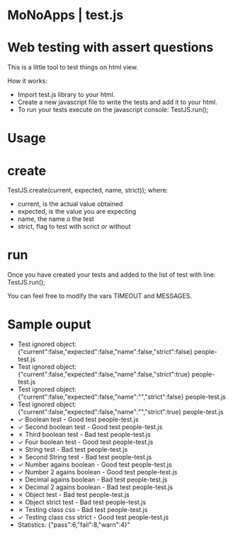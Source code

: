 MoNoApps | test.js
=======

Web testing with assert questions
====
This is a little tool to test things on html view.


How it works:
- Import test.js library to your html.
- Create a new javascript file to write the tests and add it to your html.
- To run your tests execute on the javascript console:  TestJS.run();


Usage
=======

create
===
TestJS.create(current, expected, name, strict));
where:
- current, is the actual value obtained
- expected, is the value you are expecting
- name, the name o the test
- strict, flag to test with scrict or without

run
===
Once you have created your tests and added to the list of test with line:
TestJS.run();


You can feel free to modify the vars TIMEOUT and  MESSAGES.


Sample ouput
=======
- Test ignored object:{"current":false,"expected":false,"name":false,"strict":false} people-test.js
- Test ignored object:{"current":false,"expected":false,"name":false,"strict":true} people-test.js
- Test ignored object:{"current":false,"expected":false,"name":"","strict":false} people-test.js
- Test ignored object:{"current":false,"expected":false,"name":"","strict":true} people-test.js
- ✓ Boolean test - Good test people-test.js
- ✓ Second boolean test - Good test people-test.js
- ✗ Third boolean test - Bad test people-test.js
- ✓ Four boolean test - Good test people-test.js
- ✗ String test - Bad test people-test.js
- ✗ Second String test - Bad test people-test.js
- ✓ Number agains boolean - Good test people-test.js
- ✓ Number 2 agains boolean - Good test people-test.js
- ✗ Decimal agains boolean - Bad test people-test.js
- ✗ Decimal 2 agains boolean - Bad test people-test.js
- ✗ Object test - Bad test people-test.js
- ✗ Object strict test - Bad test people-test.js
- ✗ Testing class css - Bad test people-test.js
- ✓ Testing class css strict - Good test people-test.js
- Statistics: {"pass":6,"fail":8,"warn":4}"
